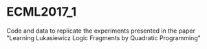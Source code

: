 # ECML2017_1
Code and data to replicate the experiments presented in the paper "Learning Lukasiewicz Logic Fragments by Quadratic Programming"
